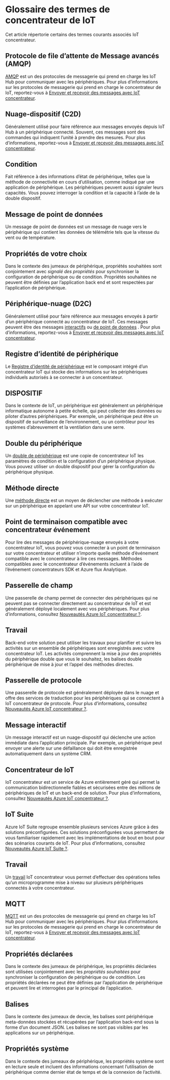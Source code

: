 <properties
 pageTitle="Guide du développeur - glossaire | Microsoft Azure"
 description="Un glossaire de termes courants relatifs à IoT concentrateur"
 services="iot-hub"
 documentationCenter=".net"
 authors="dominicbetts"
 manager="timlt"
 editor=""/>

<tags
 ms.service="iot-hub"
 ms.devlang="multiple"
 ms.topic="article"
 ms.tgt_pltfrm="na"
 ms.workload="na"
 ms.date="09/30/2016" 
 ms.author="dobett"/>

# <a name="glossary-of-iot-hub-terms"></a>Glossaire des termes de concentrateur de IoT

Cet article répertorie certains des termes courants associés IoT concentrateur.

## <a name="advanced-message-queueing-protocol-amqp"></a>Protocole de file d’attente de Message avancés (AMQP)

[AMQP](https://www.amqp.org/) est un des protocoles de messagerie qui prend en charge les IoT Hub pour communiquer avec les périphériques. Pour plus d’informations sur les protocoles de messagerie qui prend en charge le concentrateur de IoT, reportez-vous à [Envoyer et recevoir des messages avec IoT concentrateur](iot-hub-devguide-messaging.md).

## <a name="cloud-to-device-c2d"></a>Nuage-dispositif (C2D)

Généralement utilisé pour faire référence aux messages envoyés depuis IoT Hub à un périphérique connecté. Souvent, ces messages sont des commandes qui indiquent l’unité à prendre des mesures. Pour plus d’informations, reportez-vous à [Envoyer et recevoir des messages avec IoT concentrateur](iot-hub-devguide-messaging.md).

## <a name="condition"></a>Condition

Fait référence à des informations d’état de périphérique, telles que la méthode de connectivité en cours d’utilisation, comme indiqué par une application de périphérique. Les périphériques peuvent aussi signaler leurs capacités. Vous pouvez interroger la condition et la capacité à l’aide de la double dispositif.

## <a name="data-point-message"></a>Message de point de données

Un message de point de données est un message de nuage vers le périphérique qui contient les données de télémétrie tels que la vitesse du vent ou de température.

## <a name="desired-properties"></a>Propriétés de votre choix

Dans le contexte des jumeaux de périphérique, propriétés souhaitées sont conjointement avec *signalé des propriétés* pour synchroniser la configuration de périphérique ou de condition. Propriétés souhaitées ne peuvent être définies par l’application back end et sont respectées par l’application de périphérique. 

## <a name="device-to-cloud-d2c"></a>Périphérique-nuage (D2C)

Généralement utilisé pour faire référence aux messages envoyés à partir d’un périphérique connecté au concentrateur de IoT. Ces messages peuvent être des messages [interactifs](#interactive-message) ou [de point de données](#data-point-message) . Pour plus d’informations, reportez-vous à [Envoyer et recevoir des messages avec IoT concentrateur](iot-hub-devguide-messaging.md).

## <a name="device-identity-registry"></a>Registre d’identité de périphérique

Le [Registre d’identité de périphérique](iot-hub-devguide-identity-registry.md) est le composant intégré d’un concentrateur IoT qui stocke des informations sur les périphériques individuels autorisés à se connecter à un concentrateur.

## <a name="device"></a>DISPOSITIF

Dans le contexte de IoT, un périphérique est généralement un périphérique informatique autonome à petite échelle, qui peut collecter des données ou piloter d’autres périphériques. Par exemple, un périphérique peut être un dispositif de surveillance de l’environnement, ou un contrôleur pour les systèmes d’abreuvement et la ventilation dans une serre.

## <a name="device-twin"></a>Double du périphérique

Un [double de périphérique](iot-hub-devguide-device-twins.md) est une copie de concentrateur IoT les paramètres de condition et la configuration d’un périphérique physique. Vous pouvez utiliser un double dispositif pour gérer la configuration du périphérique physique.

## <a name="direct-method"></a>Méthode directe

Une [méthode directe](iot-hub-devguide-direct-methods.md) est un moyen de déclencher une méthode à exécuter sur un périphérique en appelant une API sur votre concentrateur IoT.

## <a name="event-hub-compatible-endpoint"></a>Point de terminaison compatible avec concentrateur événement

Pour lire des messages de périphérique-nuage envoyés à votre concentrateur IoT, vous pouvez vous connecter à un point de terminaison sur votre concentrateur et utiliser n’importe quelle méthode d’événement compatible avec le concentrateur à lire ces messages. Méthodes compatibles avec le concentrateur d’événements incluent à l’aide de l’événement concentrateurs SDK et Azure flux Analytique.

## <a name="field-gateway"></a>Passerelle de champ

Une passerelle de champ permet de connecter des périphériques qui ne peuvent pas se connecter directement au concentrateur de IoT et est généralement déployé localement avec vos périphériques. Pour plus d’informations, consultez [Nouveautés Azure IoT concentrateur ?](iot-hub-what-is-iot-hub.md).

## <a name="job"></a>Travail

Back-end votre solution peut utiliser les travaux pour planifier et suivre les activités sur un ensemble de périphériques sont enregistrés avec votre concentrateur IoT. Les activités comprennent la mise à jour des propriétés du périphérique double que vous le souhaitez, les balises double périphérique de mise à jour et l’appel des méthodes directes.

## <a name="protocol-gateway"></a>Passerelle de protocole

Une passerelle de protocole est généralement déployée dans le nuage et offre des services de traduction pour les périphériques qui se connectent à IoT concentrateur de protocole. Pour plus d’informations, consultez [Nouveautés Azure IoT concentrateur ?](iot-hub-what-is-iot-hub.md).

## <a name="interactive-message"></a>Message interactif

Un message interactif est un nuage-dispositif qui déclenche une action immédiate dans l’application principale. Par exemple, un périphérique peut envoyer une alerte sur une défaillance qui doit être enregistrée automatiquement dans un système CRM.

## <a name="iot-hub"></a>Concentrateur de IoT

IoT concentrateur est un service de Azure entièrement géré qui permet la communication bidirectionnelle fiables et sécurisées entre des millions de périphériques de IoT et un back-end de solution. Pour plus d’informations, consultez [Nouveautés Azure IoT concentrateur ?](iot-hub-what-is-iot-hub.md).

## <a name="iot-suite"></a>IoT Suite

Azure IoT Suite regroupe ensemble plusieurs services Azure grâce à des solutions préconfigurées. Ces solutions préconfigurées vous permettent de vous familiariser rapidement avec les implémentations de bout en bout pour des scénarios courants de IoT. Pour plus d’informations, consultez [Nouveautés Azure IoT Suite ?](../iot-suite/iot-suite-overview.md).

## <a name="job"></a>Travail

Un [travail](iot-hub-devguide-jobs.md) IoT concentrateur vous permet d’effectuer des opérations telles qu’un microprogramme mise à niveau sur plusieurs périphériques connectés à votre concentrateur.

## <a name="mqtt"></a>MQTT

[MQTT](http://mqtt.org/) est un des protocoles de messagerie qui prend en charge les IoT Hub pour communiquer avec les périphériques. Pour plus d’informations sur les protocoles de messagerie qui prend en charge le concentrateur de IoT, reportez-vous à [Envoyer et recevoir des messages avec IoT concentrateur](iot-hub-devguide-messaging.md).

## <a name="reported-properties"></a>Propriétés déclarées

Dans le contexte des jumeaux de périphérique, les propriétés déclarées sont utilisées conjointement avec les *propriétés souhaitées* pour synchroniser la configuration de périphérique ou de condition. Les propriétés déclarées ne peut être définies par l’application de périphérique et peuvent lire et interrogées par le principal de l’application.

## <a name="tags"></a>Balises

Dans le contexte des jumeaux de devcie, les balises sont périphérique meta-données stockées et récupérées par l’application back-end sous la forme d’un document JSON. Les balises ne sont pas visibles par les applications sur un périphérique.

## <a name="system-properties"></a>Propriétés système

Dans le contexte des jumeaux de périphérique, les propriétés système sont en lecture seule et incluent des informations concernant l’utilisation de périphérique comme dernier état de temps et de la connexion de l’activité.